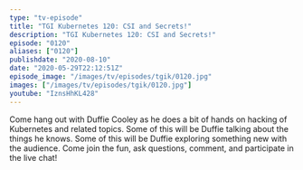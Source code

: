 ```yaml
---
type: "tv-episode"
title: "TGI Kubernetes 120: CSI and Secrets!"
description: "TGI Kubernetes 120: CSI and Secrets!"
episode: "0120"
aliases: ["0120"]
publishdate: "2020-08-10"
date: "2020-05-29T22:12:51Z"
episode_image: "/images/tv/episodes/tgik/0120.jpg"
images: ["/images/tv/episodes/tgik/0120.jpg"]
youtube: "IznsHhKL428"
---
```


Come hang out with Duffie Cooley as he does a bit of hands on hacking of Kubernetes and related topics. Some of this will be Duffie talking about the things he knows. Some of this will be Duffie exploring something new with the audience. Come join the fun, ask questions, comment, and participate in the live chat!

